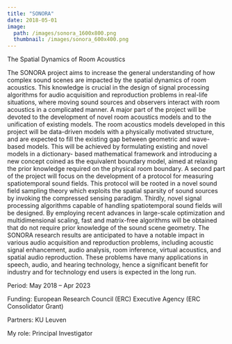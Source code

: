 ```yaml
---
title: "SONORA"
date: 2018-05-01
image: 
  path: /images/sonora_1600x800.png
  thumbnail: /images/sonora_600x400.png
---
```


The Spatial Dynamics of Room Acoustics 

The SONORA project aims to increase the general understanding of how complex sound scenes are impacted by the spatial dynamics of room acoustics. This knowledge is crucial in the design of signal processing algorithms for audio acquisition and reproduction problems in real-life situations, where moving sound sources and observers interact with room acoustics in a complicated manner.
A major part of the project will be devoted to the development of novel room acoustics models and to the unification of existing models. The room acoustics models developed in this project will be data-driven models with a physically motivated structure, and are expected to fill the existing gap between geometric and wave-based models. This will be achieved by formulating existing and novel models in a dictionary- based mathematical framework and introducing a new concept coined as the equivalent boundary model, aimed at relaxing the prior knowledge required on the physical room boundary.
A second part of the project will focus on the development of a protocol for measuring spatiotemporal sound fields. This protocol will be rooted in a novel sound field sampling theory which exploits the spatial sparsity of sound sources by invoking the compressed sensing paradigm.
Thirdly, novel signal processing algorithms capable of handling spatiotemporal sound fields will be designed. By employing recent advances in large-scale optimization and multidimensional scaling, fast and matrix-free algorithms will be obtained that do not require prior knowledge of the sound scene geometry.
The SONORA research results are anticipated to have a notable impact in various audio acquisition and reproduction problems, including acoustic signal enhancement, audio analysis, room inference, virtual acoustics, and spatial audio reproduction. These problems have many applications in speech, audio, and hearing technology, hence a significant benefit for industry and for technology end users is expected in the long run.

Period:	May 2018 – Apr 2023

Funding:	European Research Council (ERC) Executive Agency (ERC Consolidator Grant)

Partners:	KU Leuven

My role:	Principal Investigator
